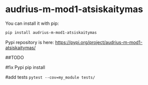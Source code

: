 # audrius-m-mod1-atsiskaitymas

You can install it with pip:
```bash
pip install audrius-m-mod1-atsiskaitymas
```

Pypi repository is here: https://pypi.org/project/audrius-m-mod1-atsiskaitymas/

##TODO

#fix Pypi pip install

#add tests `pytest --cov=my_module tests/`
